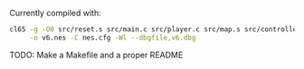 Currently compiled with:

```bash
cl65 -g -O0 src/reset.s src/main.c src/player.c src/map.s src/controller.s src/stars.s \
     -o v6.nes -C nes.cfg -Wl --dbgfile,v6.dbg
```

TODO: Make a Makefile and a proper README
